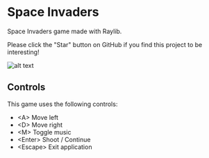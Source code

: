 # Space Invaders
Space Invaders game made with Raylib.  

Please click the "Star" button on GitHub if you find this project to be interesting!

![alt text](https://github.com/klaytonkowalski/game-space-invaders/blob/main/Thumbnail.png?raw=true)

## Controls
This game uses the following controls:
  - \<A\> Move left
  - \<D\> Move right
  - \<M\> Toggle music
  - \<Enter\> Shoot / Continue
  - \<Escape\> Exit application

